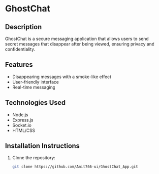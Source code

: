 # GhostChat

## Description
GhostChat is a secure messaging application that allows users to send secret messages that disappear after being viewed, ensuring privacy and confidentiality.

## Features
- Disappearing messages with a smoke-like effect
- User-friendly interface
- Real-time messaging

## Technologies Used
- Node.js
- Express.js
- Socket.io
- HTML/CSS

## Installation Instructions
1. Clone the repository:
   ```bash
   git clone https://github.com/Amit766-ui/GhostChat_App.git
